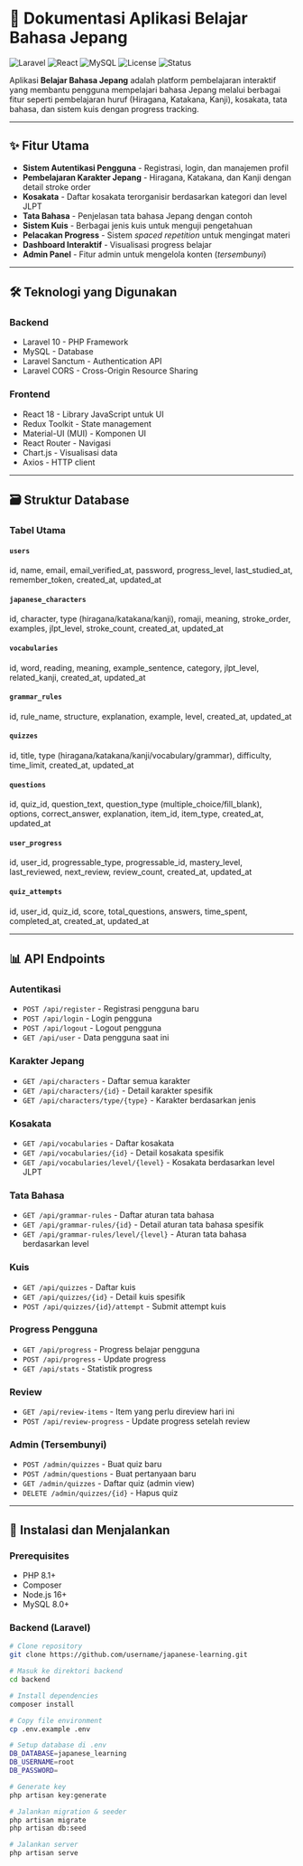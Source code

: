 # 📖 Dokumentasi Aplikasi Belajar Bahasa Jepang

![Laravel](https://img.shields.io/badge/Laravel-10-red?logo=laravel&logoColor=white)
![React](https://img.shields.io/badge/React-18-blue?logo=react&logoColor=white)
![MySQL](https://img.shields.io/badge/MySQL-8.0-blue?logo=mysql&logoColor=white)
![License](https://img.shields.io/badge/License-MIT-green?logo=open-source-initiative&logoColor=white)
![Status](https://img.shields.io/badge/Status-Active-success?logo=github)

Aplikasi **Belajar Bahasa Jepang** adalah platform pembelajaran interaktif yang membantu pengguna mempelajari bahasa Jepang melalui berbagai fitur seperti pembelajaran huruf (Hiragana, Katakana, Kanji), kosakata, tata bahasa, dan sistem kuis dengan progress tracking.

---

## ✨ Fitur Utama
- **Sistem Autentikasi Pengguna** - Registrasi, login, dan manajemen profil  
- **Pembelajaran Karakter Jepang** - Hiragana, Katakana, dan Kanji dengan detail stroke order  
- **Kosakata** - Daftar kosakata terorganisir berdasarkan kategori dan level JLPT  
- **Tata Bahasa** - Penjelasan tata bahasa Jepang dengan contoh  
- **Sistem Kuis** - Berbagai jenis kuis untuk menguji pengetahuan  
- **Pelacakan Progress** - Sistem *spaced repetition* untuk mengingat materi  
- **Dashboard Interaktif** - Visualisasi progress belajar  
- **Admin Panel** - Fitur admin untuk mengelola konten (*tersembunyi*)  

---

## 🛠️ Teknologi yang Digunakan
### Backend
- Laravel 10 - PHP Framework  
- MySQL - Database  
- Laravel Sanctum - Authentication API  
- Laravel CORS - Cross-Origin Resource Sharing  

### Frontend
- React 18 - Library JavaScript untuk UI  
- Redux Toolkit - State management  
- Material-UI (MUI) - Komponen UI  
- React Router - Navigasi  
- Chart.js - Visualisasi data  
- Axios - HTTP client  

---

## 🗃️ Struktur Database
### Tabel Utama
#### `users`
id, name, email, email_verified_at, password, progress_level, last_studied_at, remember_token, created_at, updated_at

#### `japanese_characters`
id, character, type (hiragana/katakana/kanji), romaji, meaning, stroke_order, examples, jlpt_level, stroke_count, created_at, updated_at

#### `vocabularies`
id, word, reading, meaning, example_sentence, category, jlpt_level, related_kanji, created_at, updated_at

#### `grammar_rules`
id, rule_name, structure, explanation, example, level, created_at, updated_at

#### `quizzes`
id, title, type (hiragana/katakana/kanji/vocabulary/grammar), difficulty, time_limit, created_at, updated_at

#### `questions`
id, quiz_id, question_text, question_type (multiple_choice/fill_blank), options, correct_answer, explanation, item_id, item_type, created_at, updated_at

#### `user_progress`
id, user_id, progressable_type, progressable_id, mastery_level, last_reviewed, next_review, review_count, created_at, updated_at

#### `quiz_attempts`
id, user_id, quiz_id, score, total_questions, answers, time_spent, completed_at, created_at, updated_at


---

## 📊 API Endpoints
### Autentikasi
- `POST /api/register` - Registrasi pengguna baru  
- `POST /api/login` - Login pengguna  
- `POST /api/logout` - Logout pengguna  
- `GET /api/user` - Data pengguna saat ini  

### Karakter Jepang
- `GET /api/characters` - Daftar semua karakter  
- `GET /api/characters/{id}` - Detail karakter spesifik  
- `GET /api/characters/type/{type}` - Karakter berdasarkan jenis  

### Kosakata
- `GET /api/vocabularies` - Daftar kosakata  
- `GET /api/vocabularies/{id}` - Detail kosakata spesifik  
- `GET /api/vocabularies/level/{level}` - Kosakata berdasarkan level JLPT  

### Tata Bahasa
- `GET /api/grammar-rules` - Daftar aturan tata bahasa  
- `GET /api/grammar-rules/{id}` - Detail aturan tata bahasa spesifik  
- `GET /api/grammar-rules/level/{level}` - Aturan tata bahasa berdasarkan level  

### Kuis
- `GET /api/quizzes` - Daftar kuis  
- `GET /api/quizzes/{id}` - Detail kuis spesifik  
- `POST /api/quizzes/{id}/attempt` - Submit attempt kuis  

### Progress Pengguna
- `GET /api/progress` - Progress belajar pengguna  
- `POST /api/progress` - Update progress  
- `GET /api/stats` - Statistik progress  

### Review
- `GET /api/review-items` - Item yang perlu direview hari ini  
- `POST /api/review-progress` - Update progress setelah review  

### Admin (Tersembunyi)
- `POST /admin/quizzes` - Buat quiz baru  
- `POST /admin/questions` - Buat pertanyaan baru  
- `GET /admin/quizzes` - Daftar quiz (admin view)  
- `DELETE /admin/quizzes/{id}` - Hapus quiz  

---

## 🚀 Instalasi dan Menjalankan
### Prerequisites
- PHP 8.1+  
- Composer  
- Node.js 16+  
- MySQL 8.0+  

### Backend (Laravel)
```bash
# Clone repository
git clone https://github.com/username/japanese-learning.git

# Masuk ke direktori backend
cd backend

# Install dependencies
composer install

# Copy file environment
cp .env.example .env

# Setup database di .env
DB_DATABASE=japanese_learning
DB_USERNAME=root
DB_PASSWORD=

# Generate key
php artisan key:generate

# Jalankan migration & seeder
php artisan migrate
php artisan db:seed

# Jalankan server
php artisan serve



